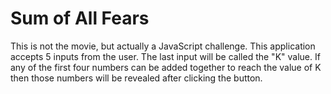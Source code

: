 # Sum of All Fears
 
 This is not the movie, but actually a JavaScript challenge.  This application accepts 5 inputs from the user.  The last input will be called the "K" value.  If any of the first four numbers can be added together to reach the value of K then those numbers will be revealed after clicking the button.
